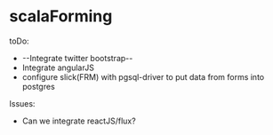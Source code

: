 # scalaForming

toDo:
+ --Integrate twitter bootstrap--
+ Integrate angularJS
+ configure slick(FRM) with pgsql-driver to put data from forms into postgres


Issues:
+ Can we integrate reactJS/flux?
